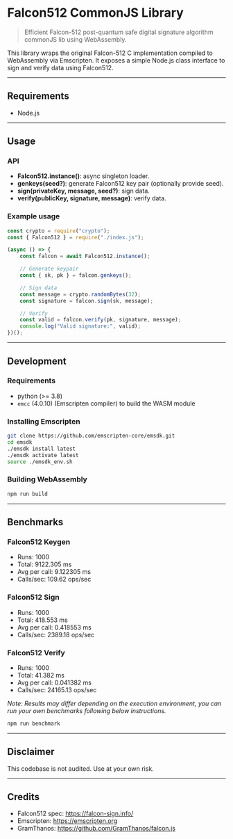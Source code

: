 # Falcon512 CommonJS Library

> Efficient Falcon-512 post-quantum safe digital signature algorithm commonJS lib using WebAssembly.

This library wraps the original Falcon-512 C implementation compiled to WebAssembly via Emscripten. 
It exposes a simple Node.js class interface to sign and verify data using Falcon512.

---

## Requirements

- Node.js

---

## Usage

### API

- **Falcon512.instance()**: async singleton loader.
- **genkeys(seed?)**: generate Falcon512 key pair (optionally provide seed).
- **sign(privateKey, message, seed?)**: sign data.
- **verify(publicKey, signature, message)**: verify data.

### Example usage

```js
const crypto = require("crypto");
const { Falcon512 } = require("./index.js");

(async () => {
    const falcon = await Falcon512.instance();

    // Generate keypair
    const { sk, pk } = falcon.genkeys();

    // Sign data
    const message = crypto.randomBytes(32);
    const signature = falcon.sign(sk, message);

    // Verify
    const valid = falcon.verify(pk, signature, message);
    console.log("Valid signature:", valid);
})();
```

---

## Development

### Requirements

- python (>= 3.8)
- `emcc` (4.0.10) (Emscripten compiler) to build the WASM module

### Installing Emscripten

```bash
git clone https://github.com/emscripten-core/emsdk.git
cd emsdk
./emsdk install latest
./emsdk activate latest
source ./emsdk_env.sh
```

### Building WebAssembly

```bash
npm run build
```

---

## Benchmarks

### Falcon512 Keygen
- Runs: 1000
- Total: 9122.305 ms
- Avg per call: 9.122305 ms
- Calls/sec: 109.62 ops/sec

### Falcon512 Sign
- Runs: 1000
- Total: 418.553 ms
- Avg per call: 0.418553 ms
- Calls/sec: 2389.18 ops/sec

### Falcon512 Verify
- Runs: 1000
- Total: 41.382 ms
- Avg per call: 0.041382 ms
- Calls/sec: 24165.13 ops/sec

*Note: Results may differ depending on the execution environment, you can run your own benchmarks following below instructions.*

```bash
npm run benchmark
```

---

## Disclaimer

This codebase is not audited. Use at your own risk.

---

## Credits

- Falcon512 spec: https://falcon-sign.info/
- Emscripten: https://emscripten.org
- GramThanos: https://github.com/GramThanos/falcon.js
